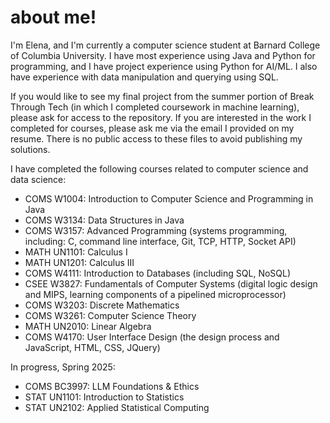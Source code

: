 # about me!

I'm Elena, and I'm currently a computer science student at Barnard College of Columbia University. I have most experience using Java and Python for programming, and I have project experience using Python for AI/ML. I also have experience with data manipulation and querying using SQL.

If you would like to see my final project from the summer portion of Break Through Tech (in which I completed coursework in machine learning), please ask for access to the repository. If you are interested in the work I completed for courses, please ask me via the email I provided on my resume. There is no public access to these files to avoid publishing my solutions.



I have completed the following courses related to computer science and data science:

- COMS W1004: Introduction to Computer Science and Programming in Java
- COMS W3134: Data Structures in Java
- COMS W3157: Advanced Programming (systems programming, including: C, command line interface, Git, TCP, HTTP, Socket API)
- MATH UN1101: Calculus I
- MATH UN1201: Calculus III
- COMS W4111: Introduction to Databases (including SQL, NoSQL)
- CSEE W3827: Fundamentals of Computer Systems (digital logic design and MIPS, learning components of a pipelined microprocessor)
- COMS W3203: Discrete Mathematics
- COMS W3261: Computer Science Theory
- MATH UN2010: Linear Algebra
- COMS W4170: User Interface Design (the design process and JavaScript, HTML, CSS, JQuery)

In progress, Spring 2025:
- COMS BC3997: LLM Foundations & Ethics
- STAT UN1101: Introduction to Statistics
- STAT UN2102: Applied Statistical Computing
